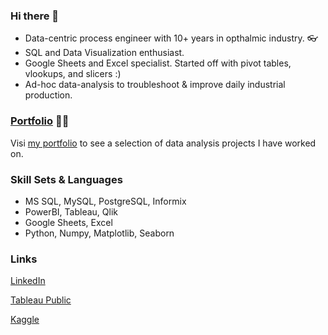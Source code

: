 ### Hi there 👾

- Data-centric process engineer with 10+ years in opthalmic industry. 👓
- SQL and Data Visualization enthusiast.
- Google Sheets and Excel specialist. Started off with pivot tables, vlookups, and slicers :)
- Ad-hoc data-analysis to troubleshoot & improve daily industrial production.

### [Portfolio]([url](https://github.com/3mirk/Portfolio)) 👨‍🔧
Visi [my portfolio](https://github.com/3mirk/Portfolio) to see a selection of data analysis projects I have worked on.



### Skill Sets & Languages
- MS SQL, MySQL, PostgreSQL, Informix
- PowerBI, Tableau, Qlik
- Google Sheets, Excel
- Python, Numpy, Matplotlib, Seaborn



### Links
[LinkedIn](https://www.linkedin.com/in/ahmetemirkara/)

[Tableau Public](https://public.tableau.com/app/profile/ahmet.emir.kara/)

[Kaggle](https://www.kaggle.com/ahmetemirkara)

  

<!--
**3mirk/3mirk** is a ✨ _special_ ✨ repository because its `README.md` (this file) appears on your GitHub profile.

Here are some ideas to get you started:

- 🔭 I’m currently working on ...
- 🌱 I’m currently learning ...
- 👯 I’m looking to collaborate on ...
- 🤔 I’m looking for help with ...
- 💬 Ask me about ...
- 📫 How to reach me: ...
- 😄 Pronouns: ...
- ⚡ Fun fact: ...
-->
